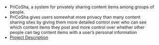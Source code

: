 * PriCoSha, a system for privately sharing content items
among groups of people.
* PriCoSha gives users somewhat more privacy than many content
sharing sites by giving them more detailed control over who can see which content items they
post and more control over whether other people can tag content items with a user’s personal
information
* [Project Description](https://drive.google.com/file/d/142R2bwxcbyv_Lomgm00gHbMGgjupvszo/view?usp=sharing)


 
